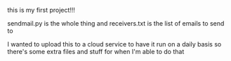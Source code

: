 this is my first project!!!

sendmail.py is the whole thing and receivers.txt is the list of emails to send to

I wanted to upload this to a cloud service to have it run on a daily basis so there's some extra files and stuff for when I'm able to do that
